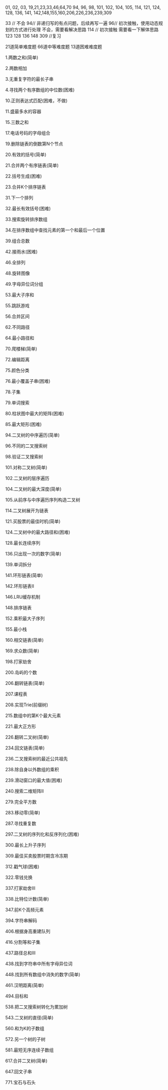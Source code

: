01, 02, 03, 19,21,23,33,46,64,70
94, 96, 98, 101, 102, 104, 105,
114, 121, 124, 128, 136, 141,
142,148,155,160,206,226,236,239,309

33 // 不会
94// 非递归写的有点问题，后续再写一遍
96// 初次接触，使用动态规划的方式进行处理 不会，需要看解决思路
114 // 初次接触 需要看一下解体思路
123
128
136
148
309 //复习

21道简单难度题
66道中等难度题
13道困难难度题

1.两数之和(简单)

2.两数相加

3.无重复字符的最长子串

4.寻找两个有序数组的中位数(困难)

 

10.正则表达式匹配(困难，不做)

11.盛最多水的容器

15.三数之和

17.电话号码的字母组合

19.删除链表的倒数第N个节点

20.有效的括号(简单)

21.合并两个有序链表(简单)

22.括号生成(困难)

23.合并K个排序链表

31.下一个排列

32.最长有效括号(困难)

33.搜索旋转排序数组

34.在排序数组中查找元素的第一个和最后一个位置

39.组合总数

42.接雨水(困难)

46.全排列

48.旋转图像

49.字母异位词分组

53.最大子序和

55.跳跃游戏

56.合并区间

62.不同路径

64.最小路径和

70.爬楼梯(简单)

72.编辑距离

75.颜色分类

76.最小覆盖子串(困难)

78.子集

79.单词搜索

80.柱状图中最大的矩阵(困难)

85.最大矩形(困难)

94.二叉树的中序遍历(简单)

96.不同的二叉搜索树

98.验证二叉搜索树

101.对称二叉树(简单)

102.二叉树的层序遍历

104.二叉树的最大深度(简单)

105.从前序与中序遍历序列构造二叉树

114.二叉树展开为链表

121.买股票的最佳时机(简单)

124.二叉树中的最大路径和(困难)

128.最长连续序列

136.只出现一次的数字(简单)

139.单词拆分

141.环形链表(简单)

142.环形链表Ⅱ

146.LRU缓存机制

148.排序链表

152.乘积最大子序列

155.最小栈

160.相交链表(简单)

169.求众数(简单)

198.打家劫舍

200.岛屿的个数

206.翻转链表(简单)

207.课程表

208.实现Trie(前缀树)

215.数组中的第K个最大元素

221.最大正方形

226.翻转二叉树(简单)

234.回文链表(简单)

236.二叉搜索树的最近公共祖先

238.除自身以外数组的乘积

239.滑动窗口的最大值(困难)

240.搜索二维矩阵Ⅱ

279.完全平方数

283.移动零(简单)

287.寻找重复数

297.二叉树的序列化和反序列化(困难)

300.最长上升子序列

309.最佳买卖股票时期含冷冻期

312.戳气球(困难)

322.零钱兑换

337.打家劫舍Ⅲ

338.比特位计数(简单)

347.前K个高频元素

394.字符串解码

406.根据身高重建队列

416.分割等和子集

437.路径总和Ⅲ

438.找到字符串中所有字母异位词

448.找到所有数组中消失的数字(简单)

461.汉明距离(简单)

494.目标和

538.把二叉搜索树转化为累加树

543.二叉树的直径(简单)

560.和为K的子数组

572.另一个树的子树

581.最短无序连续子数组

617.合并二叉树(简单)

647.回文子串

771.宝石与石头